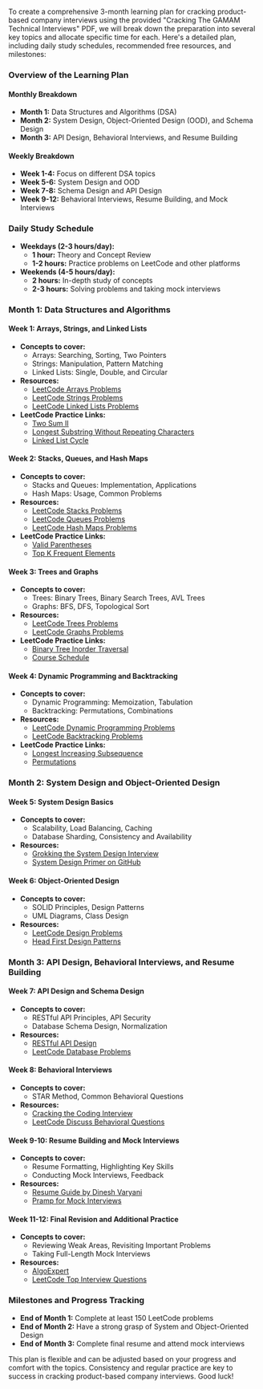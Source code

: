 To create a comprehensive 3-month learning plan for cracking product-based company interviews using the provided "Cracking The GAMAM Technical Interviews" PDF, we will break down the preparation into several key topics and allocate specific time for each. Here's a detailed plan, including daily study schedules, recommended free resources, and milestones:

### Overview of the Learning Plan

#### Monthly Breakdown
- **Month 1:** Data Structures and Algorithms (DSA)
- **Month 2:** System Design, Object-Oriented Design (OOD), and Schema Design
- **Month 3:** API Design, Behavioral Interviews, and Resume Building

#### Weekly Breakdown
- **Week 1-4:** Focus on different DSA topics
- **Week 5-6:** System Design and OOD
- **Week 7-8:** Schema Design and API Design
- **Week 9-12:** Behavioral Interviews, Resume Building, and Mock Interviews

### Daily Study Schedule
- **Weekdays (2-3 hours/day):**
  - **1 hour:** Theory and Concept Review
  - **1-2 hours:** Practice problems on LeetCode and other platforms
- **Weekends (4-5 hours/day):**
  - **2 hours:** In-depth study of concepts
  - **2-3 hours:** Solving problems and taking mock interviews

### Month 1: Data Structures and Algorithms

#### Week 1: Arrays, Strings, and Linked Lists
- **Concepts to cover:**
  - Arrays: Searching, Sorting, Two Pointers
  - Strings: Manipulation, Pattern Matching
  - Linked Lists: Single, Double, and Circular
- **Resources:**
  - [LeetCode Arrays Problems](https://leetcode.com/tag/array/)
  - [LeetCode Strings Problems](https://leetcode.com/tag/string/)
  - [LeetCode Linked Lists Problems](https://leetcode.com/tag/linked-list/)
- **LeetCode Practice Links:**
  - [Two Sum II](https://leetcode.com/problems/two-sum-ii-input-array-is-sorted/)
  - [Longest Substring Without Repeating Characters](https://leetcode.com/problems/longest-substring-without-repeating-characters/)
  - [Linked List Cycle](https://leetcode.com/problems/linked-list-cycle/)

#### Week 2: Stacks, Queues, and Hash Maps
- **Concepts to cover:**
  - Stacks and Queues: Implementation, Applications
  - Hash Maps: Usage, Common Problems
- **Resources:**
  - [LeetCode Stacks Problems](https://leetcode.com/tag/stack/)
  - [LeetCode Queues Problems](https://leetcode.com/tag/queue/)
  - [LeetCode Hash Maps Problems](https://leetcode.com/tag/hash-table/)
- **LeetCode Practice Links:**
  - [Valid Parentheses](https://leetcode.com/problems/valid-parentheses/)
  - [Top K Frequent Elements](https://leetcode.com/problems/top-k-frequent-elements/)

#### Week 3: Trees and Graphs
- **Concepts to cover:**
  - Trees: Binary Trees, Binary Search Trees, AVL Trees
  - Graphs: BFS, DFS, Topological Sort
- **Resources:**
  - [LeetCode Trees Problems](https://leetcode.com/tag/tree/)
  - [LeetCode Graphs Problems](https://leetcode.com/tag/graph/)
- **LeetCode Practice Links:**
  - [Binary Tree Inorder Traversal](https://leetcode.com/problems/binary-tree-inorder-traversal/)
  - [Course Schedule](https://leetcode.com/problems/course-schedule/)

#### Week 4: Dynamic Programming and Backtracking
- **Concepts to cover:**
  - Dynamic Programming: Memoization, Tabulation
  - Backtracking: Permutations, Combinations
- **Resources:**
  - [LeetCode Dynamic Programming Problems](https://leetcode.com/tag/dynamic-programming/)
  - [LeetCode Backtracking Problems](https://leetcode.com/tag/backtracking/)
- **LeetCode Practice Links:**
  - [Longest Increasing Subsequence](https://leetcode.com/problems/longest-increasing-subsequence/)
  - [Permutations](https://leetcode.com/problems/permutations/)

### Month 2: System Design and Object-Oriented Design

#### Week 5: System Design Basics
- **Concepts to cover:**
  - Scalability, Load Balancing, Caching
  - Database Sharding, Consistency and Availability
- **Resources:**
  - [Grokking the System Design Interview](https://www.educative.io/courses/grokking-the-system-design-interview)
  - [System Design Primer on GitHub](https://github.com/donnemartin/system-design-primer)

#### Week 6: Object-Oriented Design
- **Concepts to cover:**
  - SOLID Principles, Design Patterns
  - UML Diagrams, Class Design
- **Resources:**
  - [LeetCode Design Problems](https://leetcode.com/tag/design/)
  - [Head First Design Patterns](https://www.oreilly.com/library/view/head-first-design/9780596007126/)

### Month 3: API Design, Behavioral Interviews, and Resume Building

#### Week 7: API Design and Schema Design
- **Concepts to cover:**
  - RESTful API Principles, API Security
  - Database Schema Design, Normalization
- **Resources:**
  - [RESTful API Design](https://restfulapi.net/)
  - [LeetCode Database Problems](https://leetcode.com/tag/database/)

#### Week 8: Behavioral Interviews
- **Concepts to cover:**
  - STAR Method, Common Behavioral Questions
- **Resources:**
  - [Cracking the Coding Interview](https://www.careercup.com/book)
  - [LeetCode Discuss Behavioral Questions](https://leetcode.com/discuss/interview-experience/behavioral-interview-questions)

#### Week 9-10: Resume Building and Mock Interviews
- **Concepts to cover:**
  - Resume Formatting, Highlighting Key Skills
  - Conducting Mock Interviews, Feedback
- **Resources:**
  - [Resume Guide by Dinesh Varyani](https://www.linkedin.com/in/dinesh-varyani/)
  - [Pramp for Mock Interviews](https://www.pramp.com/)

#### Week 11-12: Final Revision and Additional Practice
- **Concepts to cover:**
  - Reviewing Weak Areas, Revisiting Important Problems
  - Taking Full-Length Mock Interviews
- **Resources:**
  - [AlgoExpert](https://www.algoexpert.io/questions)
  - [LeetCode Top Interview Questions](https://leetcode.com/explore/interview/card/top-interview-questions/)

### Milestones and Progress Tracking
- **End of Month 1:** Complete at least 150 LeetCode problems
- **End of Month 2:** Have a strong grasp of System and Object-Oriented Design
- **End of Month 3:** Complete final resume and attend mock interviews

This plan is flexible and can be adjusted based on your progress and comfort with the topics. Consistency and regular practice are key to success in cracking product-based company interviews. Good luck!
